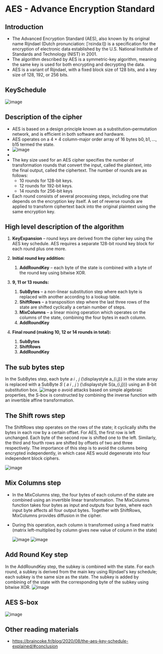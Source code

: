 # AES - Advance Encryption Standard

## Introduction

- The Advanced Encryption Standard (AES), also known by its original name Rijndael (Dutch pronunciation: [ˈrɛindaːl]) is a specification for the encryption of electronic data established by the U.S. National Institute of Standards and Technology (NIST) in 2001.
- The algorithm described by AES is a symmetric-key algorithm, meaning the same key is used for both encrypting and decrypting the data.
-  AES is a variant of Rijndael, with a fixed block size of 128 bits, and a key size of 128, 192, or 256 bits.


## KeySchedule
![image](https://github.com/user-attachments/assets/cf113861-b6a3-4eeb-b62b-b2c0ad3b6af7)


## Description of the cipher
- AES is based on a design principle known as a substitution–permutation network, and is efficient in both software and hardware.
- AES operates on a 4 × 4 column-major order array of 16 bytes b0, b1, ..., b15 termed the state.
- ![image](https://github.com/ShudarsanRegmi/myDigiNotes/assets/65646203/f7bff3fb-bf3c-49b8-9304-8317346a13e1)
- 
- The key size used for an AES cipher specifies the number of transformation rounds that convert the input, called the plaintext, into the final output, called the ciphertext. The number of rounds are as follows:
  - 10 rounds for 128-bit keys.
  - 12 rounds for 192-bit keys.
  - 14 rounds for 256-bit keys
- Each round consists of several processing steps, including one that depends on the encryption key itself. A set of reverse rounds are applied to transform ciphertext back into the original plaintext using the same encryption key.

## High level description of the algorithm
1. **KeyExpansion** – round keys are derived from the cipher key using the AES key schedule. AES requires a separate 128-bit round key block for each round plus one more.

2. **Initial round key addition:**
   1. **AddRoundKey** – each byte of the state is combined with a byte of the round key using bitwise XOR.

3. **9, 11 or 13 rounds:**
   1. **SubBytes** – a non-linear substitution step where each byte is replaced with another according to a lookup table.
   2. **ShiftRows** – a transposition step where the last three rows of the state are shifted cyclically a certain number of steps.
   3. **MixColumns** – a linear mixing operation which operates on the columns of the state, combining the four bytes in each column.
   4. **AddRoundKey**

4. **Final round (making 10, 12 or 14 rounds in total):**
   1. **SubBytes**
   2. **ShiftRows**
   3. **AddRoundKey**

## The sub bytes step
In the SubBytes step, each byte 𝑎 𝑖 , 𝑗 {\displaystyle a_{i,j}} in the state array is replaced with a SubByte 𝑆 ( 𝑎 𝑖 , 𝑗 ) {\displaystyle S(a_{i,j})} using an 8-bit substitution box.
![image](https://github.com/ShudarsanRegmi/myDigiNotes/assets/65646203/f7f649c9-8d1c-48f3-ad26-960d1355d96a)
o avoid attacks based on simple algebraic properties, the S-box is constructed by combining the inverse function with an invertible affine transformation.

## The Shift rows step
The ShiftRows step operates on the rows of the state; it cyclically shifts the bytes in each row by a certain offset. For AES, the first row is left unchanged. Each byte of the second row is shifted one to the left. Similarly, the third and fourth rows are shifted by offsets of two and three respectively. The importance of this step is to avoid the columns being encrypted independently, in which case AES would degenerate into four independent block ciphers.

![image](https://github.com/ShudarsanRegmi/myDigiNotes/assets/65646203/e6e53e2f-b0fd-4c2d-b8c6-59d6ce698e98)

## Mix Columns step
- In the MixColumns step, the four bytes of each column of the state are combined using an invertible linear transformation. The MixColumns function takes four bytes as input and outputs four bytes, where each input byte affects all four output bytes. Together with ShiftRows, MixColumns provides diffusion in the cipher.
- During this operation, each column is transformed using a fixed matrix (matrix left-multiplied by column gives new value of column in the state)

  ![image](https://github.com/ShudarsanRegmi/myDigiNotes/assets/65646203/1d291a8d-0484-4a1b-8818-f5c889f22139)
  ![image](https://github.com/ShudarsanRegmi/myDigiNotes/assets/65646203/ccdd08ac-e090-49d3-8705-601d6517d987)

## Add Round Key step
In the AddRoundKey step, the subkey is combined with the state. For each round, a subkey is derived from the main key using Rijndael's key schedule; each subkey is the same size as the state. The subkey is added by combining of the state with the corresponding byte of the subkey using bitwise XOR.
![image](https://github.com/ShudarsanRegmi/myDigiNotes/assets/65646203/0ed8c702-ef66-465e-85ec-777818716ce5)

## AES S-box
![image](https://github.com/ShudarsanRegmi/myDigiNotes/assets/65646203/a5fc0335-236c-44bf-bc5f-7c8c6a8123e3)

## Other reading materials
- https://braincoke.fr/blog/2020/08/the-aes-key-schedule-explained/#conclusion

